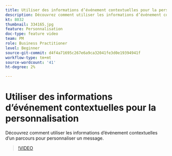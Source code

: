 ```yaml
---
title: Utiliser des informations d’événement contextuelles pour la personnalisation
description: Découvrez comment utiliser les informations d’événement contextuelles d’un parcours pour personnaliser un message.
kt: 8032
thumbnail: 334165.jpg
feature: Personnalisation
doc-type: feature video
team: PM
role: Business Practitioner
level: Beginner
source-git-commit: d4f4a71695c267e6a9ca32041fe3d0e19394941f
workflow-type: tm+mt
source-wordcount: '41'
ht-degree: 2%

---
```



# Utiliser des informations d’événement contextuelles pour la personnalisation

Découvrez comment utiliser les informations d’événement contextuelles d’un parcours pour personnaliser un message.

>[!VIDEO](https://video.tv.adobe.com/v/334165?quality=12)

